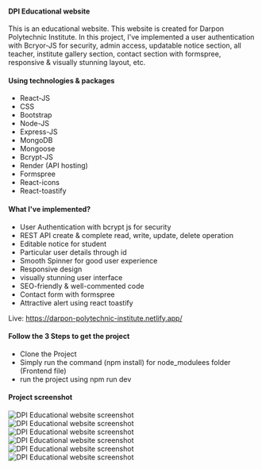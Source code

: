 
<h4>DPI Educational website</h4>
<p>This is an educational website. This website is created for Darpon Polytechnic Institute. In this project, I've implemented a user authentication with Bcryor-JS for security, admin access, updatable notice section, all teacher, institute gallery section, contact section with formspree, responsive & visually stunning layout, etc.
</p>

<h4>Using technologies & packages</h4>
<ul>
  <li>React-JS</li>
  <li>CSS</li>
  <li>Bootstrap</li>
  <li>Node-JS</li>
  <li>Express-JS</li>
  <li>MongoDB</li>
  <li>Mongoose</li>
  <li>Bcrypt-JS</li>
  <li>Render (API hosting)</li>
  <li>Formspree</li>
  <li>React-icons</li>
  <li>React-toastify</li>
</ul>

<h4>What I've implemented?</h4>
<ul>
  <li>User Authentication with bcrypt js for security</li>
  <li>REST API create & complete read, write, update, delete operation</li>
  <li>Editable notice for student</li>
  <li>Particular user details through id</li>
  <li>Smooth Spinner for good user experience</li>
  <li>Responsive design</li>
  <li>visually stunning user interface</li>
  <li>SEO-friendly & well-commented code</li>
  <li>Contact form with formspree</li>
  <li>Attractive alert using react toastify</li>
</ul>

Live: https://darpon-polytechnic-institute.netlify.app/

<h4>Follow the 3 Steps to get the project</h4>
<ul>
  <li>Clone the Project</li>
  <li>Simply run the command (npm install) for node_modulees folder (Frontend file)</li>
  <li> run the project using npm run dev</li>
</ul>

<h4>Project screenshot</h4>
<img src="https://rimonprogrammer.netlify.app/public/dpi-1.jpg" alt="DPI Educational website screenshot" >
<img src="https://rimonprogrammer.netlify.app/public/dpi-2.jpg" alt="DPI Educational website screenshot" >
<img src="https://rimonprogrammer.netlify.app/public/dpi-3.jpg" alt="DPI Educational website screenshot" >
<img src="https://rimonprogrammer.netlify.app/public/dpi-4.jpg" alt="DPI Educational website screenshot" >
<img src="https://rimonprogrammer.netlify.app/public/dpi-5.jpg" alt="DPI Educational website screenshot" >
<img src="https://rimonprogrammer.netlify.app/public/dpi-6.jpg" alt="DPI Educational website screenshot" >


